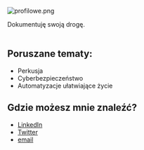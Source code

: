 ![profilowe.png](https://drive.google.com/open?id=1UFnzwkcQdD6xkt9xX4FTF1EYB0C5znb8)
<br>
<div class="main-paragraph">Dokumentuję swoją drogę.</div>
<br>

## Poruszane tematy:

- Perkusja
- Cyberbezpieczeństwo
- Automatyzacje ułatwiające życie


## Gdzie możesz mnie znaleźć?

- [LinkedIn](https://www.linkedin.com/in/adrian-maryniewski-8a9055121/)
- [Twitter](https://twitter.com/amaryniewski)
- [email](mailto:adrian@maryniewski.pl)
